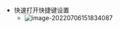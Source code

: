 - 快速打开快捷键设置
  - ![image-20220706151834087](https://yrecord.oss-cn-hangzhou.aliyuncs.com/picture/202207061518713.png)